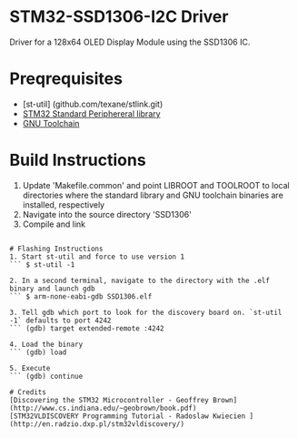 # STM32-SSD1306-I2C Driver

Driver for a 128x64 OLED Display Module using the SSD1306 IC. 

# Preqrequisites
* [st-util] (github.com/texane/stlink.git)
* [STM32 Standard Periphereral library](http://www2.st.com/web/en/catalog/tools/FM147/CL1794/SC961/SS1743/LN1939)
* [GNU Toolchain](https://sourcery.mentor.com/sgpp/lite/arm/portal/subscription?@template=lite)

# Build Instructions
1. Update 'Makefile.common' and point LIBROOT and TOOLROOT to local directories where the standard library and GNU toolchain binaries are installed, respectively
2. Navigate into the source directory 'SSD1306'
3. Compile and link
``` $ make

# Flashing Instructions
1. Start st-util and force to use version 1
``` $ st-util -1

2. In a second terminal, navigate to the directory with the .elf binary and launch gdb
``` $ arm-none-eabi-gdb SSD1306.elf

3. Tell gdb which port to look for the discovery board on. `st-util -1` defaults to port 4242
``` (gdb) target extended-remote :4242

4. Load the binary
``` (gdb) load

5. Execute
``` (gdb) continue

# Credits
[Discovering the STM32 Microcontroller - Geoffrey Brown](http://www.cs.indiana.edu/~geobrown/book.pdf)
[STM32VLDISCOVERY Programming Tutorial - Radoslaw Kwiecien ](http://en.radzio.dxp.pl/stm32vldiscovery/)


